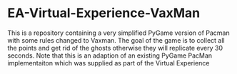# EA-Virtual-Experience-VaxMan
This is a repository containing a very simplified PyGame version of Pacman with some rules changed to Vaxman. The goal of the game is to collect all the points and get rid of the ghosts otherwise they will replicate every 30 seconds. Note that this is an adaption of an existing PyGame PacMan implementaiton which was supplied as part of the Virtual Experience
